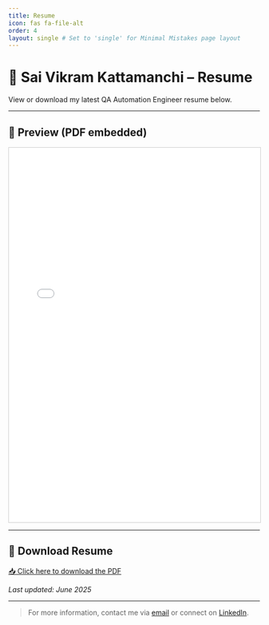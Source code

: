 ```yaml
---
title: Resume
icon: fas fa-file-alt
order: 4
layout: single # Set to 'single' for Minimal Mistakes page layout
---
```


# 📄 Sai Vikram Kattamanchi – Resume

View or download my latest QA Automation Engineer resume below.

---

## 🔹 Preview (PDF embedded)

<iframe src="/vikram-qa-portfolio/resume.pdf" width="100%" height="750px" style="border: 1px solid #ccc;">
  Your browser does not support PDF preview. Please use the download link below.
</iframe>

---

## 🔻 Download Resume

[📥 Click here to download the PDF](/vikram-qa-portfolio/resume.pdf)

_Last updated: June 2025_

---

> For more information, contact me via [email](mailto:vikramksv95@gmail.com) or connect on [LinkedIn](https://www.linkedin.com/in/sai-vikram95).
